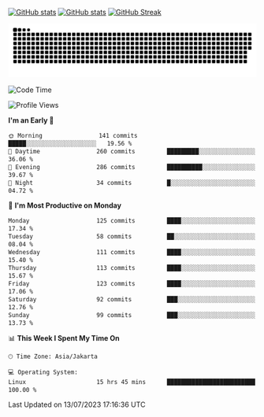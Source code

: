 [![GitHub stats](https://github-readme-stats.vercel.app/api?username=aurelioklv&card_width=500&show_icons=true&rank_icon=github&theme=solarized-dark#gh-dark-mode-only)](https://github.com/anuraghazra/github-readme-stats#gh-dark-mode-only)
[![GitHub stats](https://github-readme-stats.vercel.app/api?username=aurelioklv&card_width=500&show_icons=true&rank_icon=github&theme=buefy#gh-light-mode-only)](https://github.com/anuraghazra/github-readme-stats#gh-light-mode-only)
[![GitHub Streak](https://streak-stats.demolab.com/?user=aurelioklv&card_width=336&theme=solarized-dark)](https://git.io/streak-stats)

<picture>
  <source media="(prefers-color-scheme: dark)" srcset="https://raw.githubusercontent.com/aurelioklv/aurelioklv/snake-output/github-contribution-grid-snake-dark.svg">
  <source media="(prefers-color-scheme: light)" srcset="https://raw.githubusercontent.com/aurelioklv/aurelioklv/snake-output/github-contribution-grid-snake.svg">
  <img alt="github contribution grid snake animation" src="https://raw.githubusercontent.com/aurelioklv/aurelioklv/snake-output/github-contribution-grid-snake.svg">
</picture>

<!--START_SECTION:waka-->
![Code Time](http://img.shields.io/badge/Code%20Time-114%20hrs%2028%20mins-blue)

![Profile Views](http://img.shields.io/badge/Profile%20Views-65-blue)

**I'm an Early 🐤** 

```text
🌞 Morning                141 commits         █████░░░░░░░░░░░░░░░░░░░░   19.56 % 
🌆 Daytime                260 commits         █████████░░░░░░░░░░░░░░░░   36.06 % 
🌃 Evening                286 commits         ██████████░░░░░░░░░░░░░░░   39.67 % 
🌙 Night                  34 commits          █░░░░░░░░░░░░░░░░░░░░░░░░   04.72 % 
```
📅 **I'm Most Productive on Monday** 

```text
Monday                   125 commits         ████░░░░░░░░░░░░░░░░░░░░░   17.34 % 
Tuesday                  58 commits          ██░░░░░░░░░░░░░░░░░░░░░░░   08.04 % 
Wednesday                111 commits         ████░░░░░░░░░░░░░░░░░░░░░   15.40 % 
Thursday                 113 commits         ████░░░░░░░░░░░░░░░░░░░░░   15.67 % 
Friday                   123 commits         ████░░░░░░░░░░░░░░░░░░░░░   17.06 % 
Saturday                 92 commits          ███░░░░░░░░░░░░░░░░░░░░░░   12.76 % 
Sunday                   99 commits          ███░░░░░░░░░░░░░░░░░░░░░░   13.73 % 
```


📊 **This Week I Spent My Time On** 

```text
🕑︎ Time Zone: Asia/Jakarta

💻 Operating System: 
Linux                    15 hrs 45 mins      █████████████████████████   100.00 % 
```


 Last Updated on 13/07/2023 17:16:36 UTC
<!--END_SECTION:waka-->
